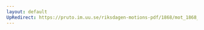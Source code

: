 ```yaml
---
layout: default
UpRedirect: https://pruto.im.uu.se/riksdagen-motions-pdf/1868/mot_1868__ak__194/mot_1868__ak__194-002.pdf
---
```

